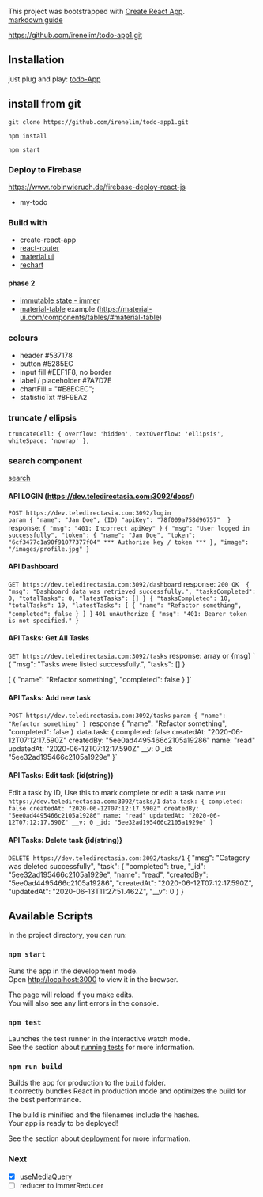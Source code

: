 This project was bootstrapped with [Create React App](https://github.com/facebook/create-react-app). <br/>
[markdown guide](https://www.markdownguide.org/)

https://github.com/irenelim/todo-app1.git

## Installation
just plug and play: [todo-App](https://my-todo-499b5.web.app)

## install from git
`git clone https://github.com/irenelim/todo-app1.git`

`npm install`

`npm start`

### Deploy to Firebase
https://www.robinwieruch.de/firebase-deploy-react-js
 - my-todo

### Build with
* create-react-app
* [react-router](https://github.com/ReactTraining/react-router)
* [material ui](https://material-ui.com/components/)
* [rechart](http://recharts.org/en-US/examples/TwoSimplePieChart)

#### phase 2
* [immutable state - immer](https://github.com/immerjs/immer)
* [material-table](https://github.com/mbrn/material-table)
example (https://material-ui.com/components/tables/#material-table)

### colours
* header #537178
* button #5285EC
* input fill #EEF1F8, no border
* label / placeholder #7A7D7E
* chartFill = "#E8ECEC";
* statisticTxt #8F9EA2

### truncate / ellipsis
 `truncateCell: {
        overflow: 'hidden',
        textOverflow: 'ellipsis',
        whiteSpace: 'nowrap'
    },`

### search component
[search](https://material-ui.com/components/autocomplete/#search-input)

#### API LOGIN (https://dev.teledirectasia.com:3092/docs/)
`POST https://dev.teledirectasia.com:3092/login` <br /> 
`param {
  "name": "Jan Doe",
  (ID) "apiKey": "78f009a758d96757" 
}`
<br />
response: 
`{
  "msg": "401: Incorrect apiKey"
}`
`{
  "msg": "User logged in successfully",
  "token": {
    "name": "Jan Doe",
    "token": "6cf3477c1a90f91077377f04" *** Authorize key / token ***
  },
  "image": "/images/profile.jpg"
}`

#### API Dashboard
`GET https://dev.teledirectasia.com:3092/dashboard`
response:
`200 OK 
{
  "msg": "Dashboard data was retrieved successfully.",
  "tasksCompleted": 0,
  "totalTasks": 0,
  "latestTasks": []
}
{
  "tasksCompleted": 10,
  "totalTasks": 19,
  "latestTasks": [
    {
      "name": "Refactor something",
      "completed": false
    }
  ]
}`
`401 unAuthorize {
  "msg": "401: Bearer token is not specified."
}`

#### API Tasks: Get All Tasks
`GET https://dev.teledirectasia.com:3092/tasks`
response: array or {msg}
`
{
  "msg": "Tasks were listed successfully.",
  "tasks": []
}

[
  {
    "name": "Refactor something",
    "completed": false
  }
]`

#### API Tasks: Add new task
`POST https://dev.teledirectasia.com:3092/tasks`
`param {
  "name": "Refactor something"
}
`response {
  "name": "Refactor something",
  "completed": false
}`
`data.task: {
completed: false
createdAt: "2020-06-12T07:12:17.590Z"
createdBy: "5ee0ad4495466c2105a19286"
name: "read"
updatedAt: "2020-06-12T07:12:17.590Z"
__v: 0
_id: "5ee32ad195466c2105a1929e"
}`

#### API Tasks: Edit task {id(string)}
Edit a task by ID, Use this to mark complete or edit a task name
`PUT https://dev.teledirectasia.com:3092/tasks/1`
`data.task: {
completed: false
createdAt: "2020-06-12T07:12:17.590Z"
createdBy: "5ee0ad4495466c2105a19286"
name: "read"
updatedAt: "2020-06-12T07:12:17.590Z"
__v: 0
_id: "5ee32ad195466c2105a1929e"
}`

#### API Tasks: Delete task {id(string)}
`DELETE https://dev.teledirectasia.com:3092/tasks/1`
{
  "msg": "Category was deleted successfully",
  "task": {
    "completed": true,
    "_id": "5ee32ad195466c2105a1929e",
    "name": "read",
    "createdBy": "5ee0ad4495466c2105a19286",
    "createdAt": "2020-06-12T07:12:17.590Z",
    "updatedAt": "2020-06-13T11:27:51.462Z",
    "__v": 0
  }
}

## Available Scripts

In the project directory, you can run:

### `npm start`

Runs the app in the development mode.<br />
Open [http://localhost:3000](http://localhost:3000) to view it in the browser.

The page will reload if you make edits.<br />
You will also see any lint errors in the console.

### `npm test`

Launches the test runner in the interactive watch mode.<br />
See the section about [running tests](https://facebook.github.io/create-react-app/docs/running-tests) for more information.

### `npm run build`

Builds the app for production to the `build` folder.<br />
It correctly bundles React in production mode and optimizes the build for the best performance.

The build is minified and the filenames include the hashes.<br />
Your app is ready to be deployed!

See the section about [deployment](https://facebook.github.io/create-react-app/docs/deployment) for more information.

### Next
- [X] [useMediaQuery](https://material-ui.com/components/use-media-query/)
- [ ] reducer to immerReducer